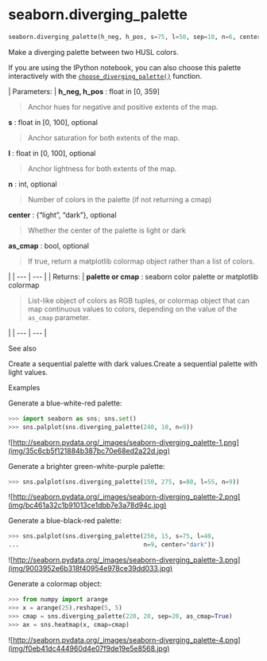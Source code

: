 # seaborn.diverging_palette

```py
seaborn.diverging_palette(h_neg, h_pos, s=75, l=50, sep=10, n=6, center='light', as_cmap=False)
```

Make a diverging palette between two HUSL colors.

If you are using the IPython notebook, you can also choose this palette interactively with the [`choose_diverging_palette()`](seaborn.choose_diverging_palette.html#seaborn.choose_diverging_palette "seaborn.choose_diverging_palette") function.

| Parameters: | **h_neg, h_pos** : float in [0, 359]

> Anchor hues for negative and positive extents of the map.

**s** : float in [0, 100], optional

> Anchor saturation for both extents of the map.

**l** : float in [0, 100], optional

> Anchor lightness for both extents of the map.

**n** : int, optional

> Number of colors in the palette (if not returning a cmap)

**center** : {“light”, “dark”}, optional

> Whether the center of the palette is light or dark

**as_cmap** : bool, optional

> If true, return a matplotlib colormap object rather than a list of colors.

 |
| --- | --- |
| Returns: | **palette or cmap** : seaborn color palette or matplotlib colormap

> List-like object of colors as RGB tuples, or colormap object that can map continuous values to colors, depending on the value of the `as_cmap` parameter.

 |
| --- | --- |

See also

Create a sequential palette with dark values.Create a sequential palette with light values.

Examples

Generate a blue-white-red palette:

```py
>>> import seaborn as sns; sns.set()
>>> sns.palplot(sns.diverging_palette(240, 10, n=9))

```

![http://seaborn.pydata.org/_images/seaborn-diverging_palette-1.png](img/35c6cb5f121884b387bc70e68ed2a22d.jpg)

Generate a brighter green-white-purple palette:

```py
>>> sns.palplot(sns.diverging_palette(150, 275, s=80, l=55, n=9))

```

![http://seaborn.pydata.org/_images/seaborn-diverging_palette-2.png](img/bc461a32c1b91013ce1dbb7e3a78d94c.jpg)

Generate a blue-black-red palette:

```py
>>> sns.palplot(sns.diverging_palette(250, 15, s=75, l=40,
...                                   n=9, center="dark"))

```

![http://seaborn.pydata.org/_images/seaborn-diverging_palette-3.png](img/9003952e6b318f40954e978ce39dd033.jpg)

Generate a colormap object:

```py
>>> from numpy import arange
>>> x = arange(25).reshape(5, 5)
>>> cmap = sns.diverging_palette(220, 20, sep=20, as_cmap=True)
>>> ax = sns.heatmap(x, cmap=cmap)

```

![http://seaborn.pydata.org/_images/seaborn-diverging_palette-4.png](img/f0eb41dc444960d4e07f9de19e5e8568.jpg)